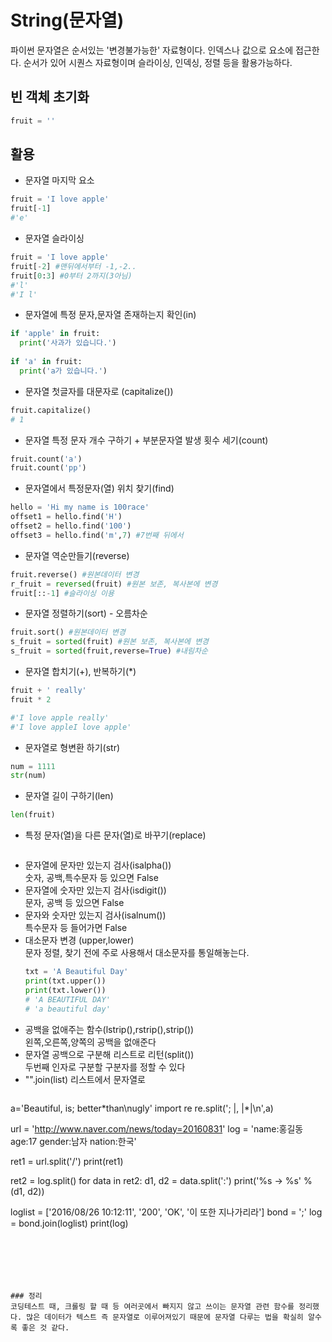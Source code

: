 # String(문자열)
파이썬 문자열은 순서있는 '변경불가능한' 자료형이다. 인덱스나 값으로 요소에 접근한다. 순서가 있어 시퀀스 자료형이며 슬라이싱, 인덱싱, 정렬 등을 활용가능하다.


## 빈 객체 초기화
```python
fruit = ''
```

## 활용
  - 문자열 마지막 요소
  ```python
  fruit = 'I love apple'
  fruit[-1] 
  #'e'
  ```
  - 문자열 슬라이싱
  ```python
  fruit = 'I love apple'
  fruit[-2] #맨뒤에서부터 -1,-2..
  fruit[0:3] #0부터 2까지(3아님)
  #'l'
  #'I l'
  ```

  - 문자열에 특정 문자,문자열 존재하는지 확인(in)
  ```python
  if 'apple' in fruit:
    print('사과가 있습니다.')
    
  if 'a' in fruit:
    print('a가 있습니다.')
  ```
  - 문자열 첫글자를 대문자로 (capitalize())
  ```python
  fruit.capitalize()
  # 1
  ```
  - 문자열 특정 문자 개수 구하기 + 부분문자열 발생 횟수 세기(count)
  ```python
  fruit.count('a')
  fruit.count('pp')
  ```
  - 문자열에서 특정문자(열) 위치 찾기(find)
  ```python
  hello = 'Hi my name is 100race'
  offset1 = hello.find('H')
  offset2 = hello.find('100')
  offset3 = hello.find('m',7) #7번째 뒤에서 
  ```
  - 문자열 역순만들기(reverse)
  ```python
  fruit.reverse() #원본데이터 변경
  r_fruit = reversed(fruit) #원본 보존, 복사본에 변경
  fruit[::-1] #슬라이싱 이용
  ```
  - 문자열 정렬하기(sort) - 오름차순
  ```python
  fruit.sort() #원본데이터 변경
  s_fruit = sorted(fruit) #원본 보존, 복사본에 변경
  s_fruit = sorted(fruit,reverse=True) #내림차순
  ```
  - 문자열 합치기(+), 반복하기(*)
  ```python
  fruit + ' really'
  fruit * 2
  
  #'I love apple really'
  #'I love appleI love apple'
  ```
  - 문자열로 형변환 하기(str)
  ```python
  num = 1111
  str(num)
  ```
  - 문자열 길이 구하기(len)
  ```python
  len(fruit)
  ```
  - 특정 문자(열)을 다른 문자(열)로 바꾸기(replace)
  ```python
  
  ```
  - 문자열에 문자만 있는지 검사(isalpha()) <br>
   숫자, 공백,특수문자 등 있으면 False
  - 문자열에 숫자만 있는지 검사(isdigit()) <br>
   문자, 공백 등 있으면 False
  - 문자와 숫자만 있는지 검사(isalnum()) <br>
   특수문자 등 들어가면 False
  - 대소문자 변경 (upper,lower) <br>
   문자 정렬, 찾기 전에 주로 사용해서 대소문자를 통일해놓는다.
     ```python
     txt = 'A Beautiful Day'
     print(txt.upper())
     print(txt.lower())
     # 'A BEAUTIFUL DAY'
     # 'a beautiful day'
     ```
  - 공백을 없애주는 함수(lstrip(),rstrip(),strip())<br>
  왼쪽,오른쪽,양쪽의 공백을 없애준다
  - 문자열 공백으로 구분해 리스트로 리턴(split()) <br>
  두번째 인자로 구분할 구분자를 정할 수 있다
  - "".join(list) 리스트에서 문자열로
    ```python
a='Beautiful, is; better*than\nugly'
import re
re.split('; |, |\*|\n',a)

url = 'http://www.naver.com/news/today=20160831'
log = 'name:홍길동 age:17 gender:남자 nation:한국'
 
ret1 = url.split('/')
print(ret1)
 
ret2 = log.split()
for data in ret2:
   d1, d2 = data.split(':')
   print('%s -> %s' %(d1, d2))
 

loglist = ['2016/08/26 10:12:11', '200', 'OK', '이 또한 지나가리라']
bond = ';'
log = bond.join(loglist)
print(log)
 ```



  


### 정리
 코딩테스트 때, 크롤링 할 때 등 여러곳에서 빠지지 않고 쓰이는 문자열 관련 함수를 정리했다. 많은 데이터가 텍스트 즉 문자열로 이루어져있기 때문에 문자열 다루는 법을 확실히 알수록 좋은 것 같다.
